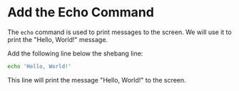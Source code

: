 # Add the Echo Command

The `echo` command is used to print messages to the screen. We will use it to print the "Hello, World!" message.

Add the following line below the shebang line:

```bash
echo 'Hello, World!'
```

This line will print the message "Hello, World!" to the screen.
